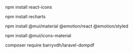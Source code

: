 npm install react-icons

npm install recharts

npm install @mui/material @emotion/react @emotion/styled

npm install @mui/icons-material

composer require barryvdh/laravel-dompdf
